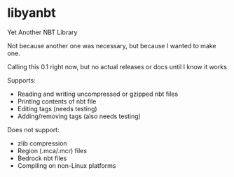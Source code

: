 # libyanbt
Yet Another NBT Library

Not because another one was necessary, but because I wanted to make one.

Calling this 0.1 right now, but no actual releases or docs until I know it works

Supports:
- Reading and writing uncompressed or gzipped nbt files
- Printing contents of nbt file
- Editing tags (needs testing)
- Adding/removing tags (also needs testing)

Does not support:
- zlib compression
- Region (.mca/.mcr) files
- Bedrock nbt files
- Compiling on non-Linux platforms
